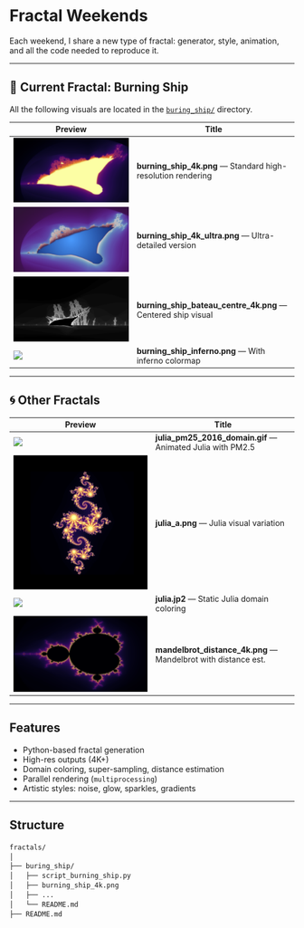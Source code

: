 # Fractal Weekends

Each weekend, I share a new type of fractal: generator, style, animation, and all the code needed to reproduce it.

---

## 🔷 Current Fractal: Burning Ship

All the following visuals are located in the [`buring_ship/`](./buring_ship) directory.

| Preview | Title |
|--------|-------|
| ![](./buring_ship/burning_ship_4k.png) | **burning_ship_4k.png** — Standard high-resolution rendering |
| ![](./buring_ship/burning_ship_4k_ultra.png) | **burning_ship_4k_ultra.png** — Ultra-detailed version |
| ![](./buring_ship/burning_ship_bateau_centre_4k.png) | **burning_ship_bateau_centre_4k.png** — Centered ship visual |
| ![](./buring_ship/burning_ship_inferno.png) | **burning_ship_inferno.png** — With inferno colormap |

---

## 🌀 Other Fractals

| Preview | Title |
|--------|-------|
| ![](./buring_ship/julia_pm25_2016_domain.gif) | **julia_pm25_2016_domain.gif** — Animated Julia with PM2.5 |
| ![](./buring_ship/julia_a.png) | **julia_a.png** — Julia visual variation |
| ![](./buring_ship/julia_fra) | **julia.jp2** — Static Julia domain coloring |
| ![](./buring_ship/mandelbrot_distance_4k.png) | **mandelbrot_distance_4k.png** — Mandelbrot with distance est. |

---

## Features

- Python-based fractal generation
- High-res outputs (4K+)
- Domain coloring, super-sampling, distance estimation
- Parallel rendering (`multiprocessing`)
- Artistic styles: noise, glow, sparkles, gradients

---

## Structure

```bash
fractals/
│
├── buring_ship/
│   ├── script_burning_ship.py
│   ├── burning_ship_4k.png
│   ├── ...
│   └── README.md
├── README.md
